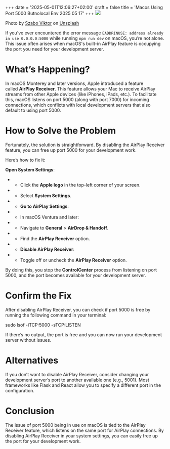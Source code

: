 +++
date = '2025-05-01T12:06:27+02:00'
draft = false
title = 'Macos Using Port 5000 Butnolocal Env 2025 05 17'
+++
![](https://miro.medium.com/v2/resize:fit:700/0*wFYzGBS_RC924Bl-)

Photo by [Szabo Viktor](https://unsplash.com/@vmxhu?utm_source=medium&utm_medium=referral) on [Unsplash](https://unsplash.com/?utm_source=medium&utm_medium=referral)

If you’ve ever encountered the error message `EADDRINUSE: address already in use 0.0.0.0:5000` while running `npm run dev` on macOS, you’re not alone. This issue often arises when macOS's built-in AirPlay feature is occupying the port you need for your development server.

# What’s Happening?

In macOS Monterey and later versions, Apple introduced a feature called **AirPlay Receiver**. This feature allows your Mac to receive AirPlay streams from other Apple devices (like iPhones, iPads, etc.). To facilitate this, macOS listens on port 5000 (along with port 7000) for incoming connections, which conflicts with local development servers that also default to using port 5000.

# How to Solve the Problem

Fortunately, the solution is straightforward. By disabling the AirPlay Receiver feature, you can free up port 5000 for your development work.

Here’s how to fix it:

**Open System Settings**:

* *   Click the **Apple logo** in the top-left corner of your screen.
* *   Select **System Settings**.
* *   **Go to AirPlay Settings**:
* *   In macOS Ventura and later:
* *   Navigate to **General** \> **AirDrop & Handoff**.
* *   Find the **AirPlay Receiver** option.
* *   **Disable AirPlay Receiver**:
* *   Toggle off or uncheck the **AirPlay Receiver** option.

By doing this, you stop the **ControlCenter** process from listening on port 5000, and the port becomes available for your development server.

# Confirm the Fix

After disabling AirPlay Receiver, you can check if port 5000 is free by running the following command in your terminal:

sudo lsof -iTCP:5000 -sTCP:LISTEN

If there’s no output, the port is free and you can now run your development server without issues.

# Alternatives

If you don’t want to disable AirPlay Receiver, consider changing your development server’s port to another available one (e.g., 5001). Most frameworks like Flask and React allow you to specify a different port in the configuration.

# Conclusion

The issue of port 5000 being in use on macOS is tied to the AirPlay Receiver feature, which listens on the same port for AirPlay connections. By disabling AirPlay Receiver in your system settings, you can easily free up the port for your development work.